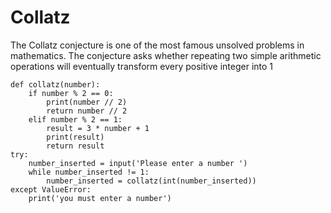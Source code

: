 # Collatz
The Collatz conjecture is one of the most famous unsolved problems in mathematics. The conjecture asks whether repeating two simple arithmetic operations will eventually transform every positive integer into 1


    def collatz(number):
        if number % 2 == 0:
            print(number // 2)
            return number // 2
        elif number % 2 == 1:
            result = 3 * number + 1
            print(result)
            return result
    try:
        number_inserted = input('Please enter a number ')
        while number_inserted != 1:
            number_inserted = collatz(int(number_inserted))
    except ValueError:
        print('you must enter a number')    



